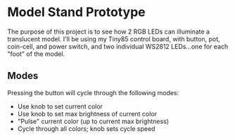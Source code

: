 # Model Stand Prototype
The purpose of this project is to see how 2 RGB LEDs can illuminate a translucent model.  I'll be using my Tiny85 control board, with button, pot, coin-cell, and power switch, and two individual WS2812 LEDs...one for each "foot" of the model.

## Modes
Pressing the button will cycle through the following modes:
* Use knob to set current color
* Use knob to set max brightness of current color
* "Pulse" current color (up to current max brightness)
* Cycle through all colors; knob sets cycle speed

